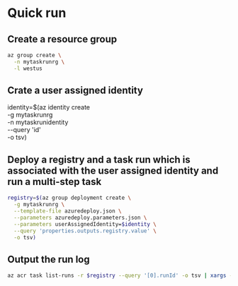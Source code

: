 # Quick run

## Create a resource group

```bash
az group create \
  -n mytaskrunrg \
  -l westus
```

## Crate a user assigned identity

identity=$(az identity create \
  -g mytaskrunrg \
  -n mytaskrunidentity \
  --query 'id' \
  -o tsv)

## Deploy a registry and a task run  which is associated with the user assigned identity and run a multi-step task

```bash
registry=$(az group deployment create \
  -g mytaskrunrg \
  --template-file azuredeploy.json \
  --parameters azuredeploy.parameters.json \
  --parameters userAssignedIdentity=$identity \
  --query 'properties.outputs.registry.value' \
  -o tsv)
```

## Output the run log

```bash
az acr task list-runs -r $registry --query '[0].runId' -o tsv | xargs -I% az acr task logs -r $registry --run-id %
```

